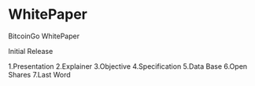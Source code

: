 # WhitePaper

BitcoinGo WhitePaper

Initial Release

1.Presentation
2.Explainer
3.Objective
4.Specification
5.Data Base
6.Open Shares
7.Last Word
